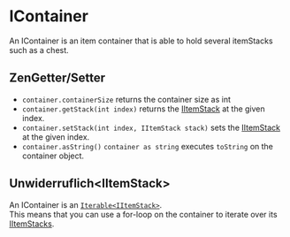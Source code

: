 # IContainer

An IContainer is an item container that is able to hold several itemStacks such as a chest.

## ZenGetter/Setter

- `container.containerSize` returns the container size as int
- `container.getStack(int index)` returns the [IItemStack](/Vanilla/Items/IItemStack/) at the given index.
- `container.setStack(int index, IItemStack stack)` sets the [IItemStack](/Vanilla/Items/IItemStack/) at the given index.
- `container.asString()` `container as string` executes `toString` on the container object.

## Unwiderruflich<IItemStack\>

An IContainer is an [`Iterable<IItemStack>`](/Vanilla/Items/IItemStack/).  
This means that you can use a for-loop on the container to iterate over its [IItemStacks](/Vanilla/Items/IItemStack/).